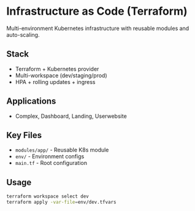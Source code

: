 # Infrastructure as Code (Terraform)

Multi-environment Kubernetes infrastructure with reusable modules and auto-scaling.

## Stack
- Terraform + Kubernetes provider
- Multi-workspace (dev/staging/prod)
- HPA + rolling updates + ingress

## Applications
- Complex, Dashboard, Landing, Userwebsite

## Key Files
- `modules/app/` - Reusable K8s module
- `env/` - Environment configs
- `main.tf` - Root configuration

## Usage
```bash
terraform workspace select dev
terraform apply -var-file=env/dev.tfvars
```